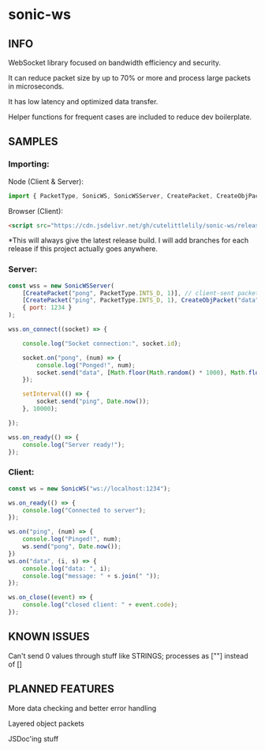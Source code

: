 # sonic-ws

## INFO

WebSocket library focused on bandwidth efficiency and security.

It can reduce packet size by up to 70% or more and process large packets in microseconds.

It has low latency and optimized data transfer.

Helper functions for frequent cases are included to reduce dev boilerplate.

## SAMPLES

### Importing:
Node (Client & Server):
```js
import { PacketType, SonicWS, SonicWSServer, CreatePacket, CreateObjPacket } from "sonic-ws";
```
Browser (Client):
```html
<script src="https://cdn.jsdelivr.net/gh/cutelittlelily/sonic-ws/release/SonicWS_bundle.js"></script>
```
*This will always give the latest release build. I will add branches for each release if this project actually goes anywhere.

### Server:
```js
const wss = new SonicWSServer(
    [CreatePacket("pong", PacketType.INTS_D, 1)], // client-sent packets
    [CreatePacket("ping", PacketType.INTS_D, 1), CreateObjPacket("data", [PacketType.INTS_A, PacketTypes.STRING], [2, 3])], // server-sent packets
    { port: 1234 }
);

wss.on_connect((socket) => {

    console.log("Socket connection:", socket.id);

    socket.on("pong", (num) => {
        console.log("Ponged!", num);
        socket.send("data", [Math.floor(Math.random() * 1000), Math.floor(Math.random() * 1000)], ["hello", "from", "server"]);
    });

    setInterval(() => {
        socket.send("ping", Date.now());
    }, 10000);

});

wss.on_ready(() => {
    console.log("Server ready!");
});
```

### Client:
```js
const ws = new SonicWS("ws://localhost:1234");

ws.on_ready(() => {
    console.log("Connected to server");
});

ws.on("ping", (num) => {
    console.log("Pinged!", num);
    ws.send("pong", Date.now());
})
ws.on("data", (i, s) => {
    console.log("data: ", i);
    console.log("message: " + s.join(" "));
});

ws.on_close((event) => {
    console.log("closed client: " + event.code);
});
```

## KNOWN ISSUES

Can't send 0 values through stuff like STRINGS; processes as [""] instead of []

## PLANNED FEATURES

More data checking and better error handling

Layered object packets

JSDoc'ing stuff